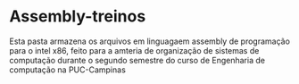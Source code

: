 # Assembly-treinos

Esta pasta armazena os arquivos em linguagaem assembly de programação para o intel x86, feito para a amteria de organização de sistemas de computação durante o segundo semestre do curso de Engenharia de computação na PUC-Campinas

